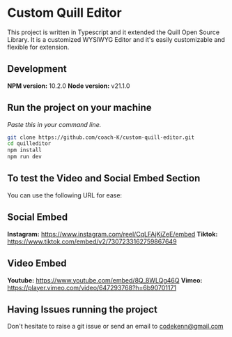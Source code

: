# Custom Quill Editor

This project is written in Typescript and it extended the Quill Open Source Library.
It is a customized WYSIWYG Editor and it's easily customizable and flexible for extension.

## Development

**NPM version:** 10.2.0
**Node version:** v21.1.0

## Run the project on your machine

_Paste this in your command line._

```sh
git clone https://github.com/coach-K/custom-quill-editor.git
cd quilleditor
npm install
npm run dev
```

## To test the Video and Social Embed Section

You can use the following URL for ease:

## Social Embed

**Instagram:**
https://www.instagram.com/reel/CqLFAjKjZeE/embed
**Tiktok:**
https://www.tiktok.com/embed/v2/7307233162759867649

## Video Embed

**Youtube:**
https://www.youtube.com/embed/8Q_8WLQg46Q
**Vimeo:**
https://player.vimeo.com/video/647293768?h=6b90701171

## Having Issues running the project

Don't hesitate to raise a git issue or send an email to codekenn@gmail.com

